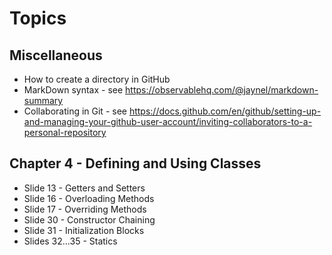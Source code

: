 # Topics

## Miscellaneous
* How to create a directory in GitHub
* MarkDown syntax - see https://observablehq.com/@jaynel/markdown-summary
* Collaborating in Git - see https://docs.github.com/en/github/setting-up-and-managing-your-github-user-account/inviting-collaborators-to-a-personal-repository

## Chapter 4 - Defining and Using Classes
* Slide 13 - Getters and Setters
* Slide 16 - Overloading Methods
* Slide 17 - Overriding Methods
* Slide 30 - Constructor Chaining
* Slide 31 - Initialization Blocks
* Slides 32...35 - Statics
